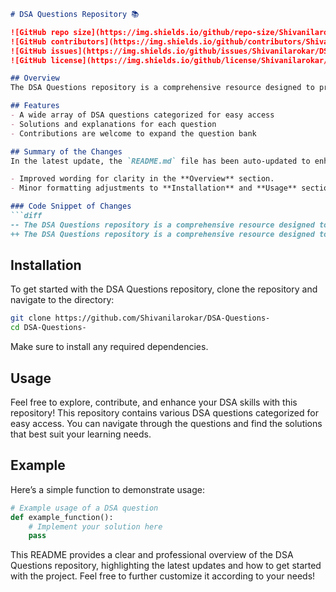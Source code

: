 ```markdown
# DSA Questions Repository 📚

![GitHub repo size](https://img.shields.io/github/repo-size/Shivanilarokar/DSA-Questions-) 
![GitHub contributors](https://img.shields.io/github/contributors/Shivanilarokar/DSA-Questions-) 
![GitHub issues](https://img.shields.io/github/issues/Shivanilarokar/DSA-Questions-) 
![GitHub license](https://img.shields.io/github/license/Shivanilarokar/DSA-Questions-)

## Overview
The DSA Questions repository is a comprehensive resource designed to provide a collection of Data Structures and Algorithms (DSA) questions to help you enhance your coding skills and prepare for technical interviews. This repository is perfect for both beginners and experienced programmers looking to improve their understanding of DSA concepts.

## Features
- A wide array of DSA questions categorized for easy access
- Solutions and explanations for each question
- Contributions are welcome to expand the question bank

## Summary of the Changes
In the latest update, the `README.md` file has been auto-updated to enhance clarity and provide a more professional overview of the repository. Key changes include:

- Improved wording for clarity in the **Overview** section.
- Minor formatting adjustments to **Installation** and **Usage** sections for better readability.

### Code Snippet of Changes
```diff
-- The DSA Questions repository is a comprehensive resource designed to provide a collection of Data Structures and Algorithms (DSA) questions to help you enhance your coding skills and prepare for technical interviews.
++ The DSA Questions repository is a comprehensive resource designed to provide a collection of Data Structures and Algorithms (DSA) questions to help you enhance your coding skills and prepare for technical interviews.
```

## Installation
To get started with the DSA Questions repository, clone the repository and navigate to the directory:

```bash
git clone https://github.com/Shivanilarokar/DSA-Questions-
cd DSA-Questions-
```
Make sure to install any required dependencies.

## Usage
Feel free to explore, contribute, and enhance your DSA skills with this repository! This repository contains various DSA questions categorized for easy access. You can navigate through the questions and find the solutions that best suit your learning needs.

## Example
Here’s a simple function to demonstrate usage:

```python
# Example usage of a DSA question
def example_function():
    # Implement your solution here
    pass
```

This README provides a clear and professional overview of the DSA Questions repository, highlighting the latest updates and how to get started with the project. Feel free to further customize it according to your needs!
```
